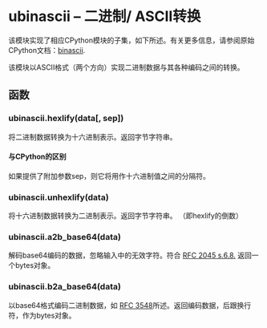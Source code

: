 
ubinascii – 二进制/ ASCII转换
=======

该模块实现了相应CPython模块的子集，如下所述。有关更多信息，请参阅原始CPython文档：[binascii](https://docs.python.org/3.5/library/binascii.html#module-binascii).

该模块以ASCII格式（两个方向）实现二进制数据与其各种编码之间的转换。

## 函数

### ubinascii.hexlify(data[, sep])

将二进制数据转换为十六进制表示。返回字节字符串。

#### 与CPython的区别

如果提供了附加参数sep，则它将用作十六进制值之间的分隔符。

### ubinascii.unhexlify(data)

将十六进制数据转换为二进制表示。返回字节字符串。 （即hexlify的倒数）

### ubinascii.a2b_base64(data)

解码base64编码的数据，忽略输入中的无效字符。符合 [RFC 2045 s.6.8.](https://tools.ietf.org/html/rfc2045#section-6.8) 返回一个bytes对象。

### ubinascii.b2a_base64(data)

以base64格式编码二进制数据，如 [RFC 3548](https://tools.ietf.org/html/rfc3548.html)所述。返回编码数据，后跟换行符，作为bytes对象。

